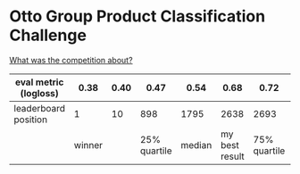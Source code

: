 # Otto Group Product Classification Challenge

[What was the competition about?](https://www.kaggle.com/c/otto-group-product-classification-challenge)

| eval metric (logloss)| 0.38   | 0.40 | 0.47         | 0.54   | 0.68           | 0.72         | 1.54                    | 2.92                          | 34.54 |
|----------------------|--------|------|--------------|--------|----------------|--------------|-------------------------|-------------------------------|-------|
| leaderboard position | 1      | 10   | 898          | 1795   | 2638           | 2693         | 2953                    | 3027                          | 3590  |
|                      | winner |      | 25% quartile | median | my best result | 75% quartile | random forest benchmark | uniform probability benchmark | last  |